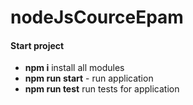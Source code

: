 # nodeJsCourceEpam

#### Start project
* **npm i** install all modules
* **npm run start** - run application
* **npm run test** run tests for application